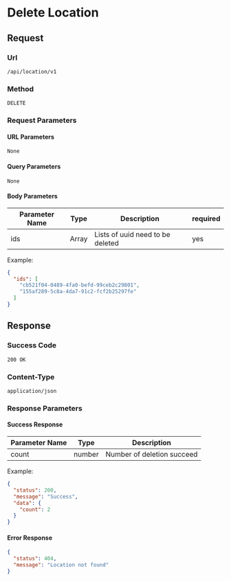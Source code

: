 # Delete Location

## Request

### Url

`/api/location/v1`

### Method

`DELETE`

### Request Parameters

#### URL Parameters

`None`

#### Query Parameters

`None`

#### Body Parameters

| Parameter Name | Type  | Description                      | required |
|----------------|-------|----------------------------------|----------|
| ids            | Array | Lists of uuid need to be deleted | yes      |

Example:

```json
{
  "ids": [
    "cb521f04-0489-4fa0-befd-99ceb2c29801",
    "155af289-5c8a-4da7-91c2-fcf2b25297fe"
  ]
}
```

## Response

### Success Code

`200 OK`

### Content-Type

`application/json`

### Response Parameters

#### Success Response

| Parameter Name | Type   | Description                |
|----------------|--------|----------------------------|
| count          | number | Number of deletion succeed |

Example:

```json
{
  "status": 200,
  "message": "Success",
  "data": {
    "count": 2
  }
}
```

#### Error Response

```json
{
  "status": 404,
  "message": "Location not found"
}
```